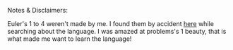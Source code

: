 Notes & Disclaimers:

Euler's 1 to 4 weren't made by me. I found them by accident [here]((http://www.bestinclass.dk/index.clj/2009/10/python-vs-clojure-evolving.html)) while searching about the language. I was amazed at problems's 1 beauty, that is what made me want to learn the language!

